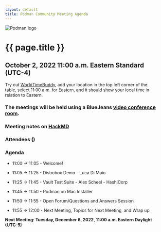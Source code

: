 ```yaml
---
layout: default
title: Podman Community Meeting Agenda
---
```


![Podman logo](../../../images/podman.svg)

# {{ page.title }}
## October 2, 2022 11:00 a.m. Eastern Standard (UTC-4)

Try out [WorldTimeBuddy](https://www.worldtimebuddy.com/?pl=1&lid=5,0&h=5&date=10/5/2022%7C3&hf=1), add your location in the top left corner of the table,
select 11:00 a.m. for Eastern, and it should show your local time in relation to Eastern.

### The meetings will be held using a BlueJeans [video conference room](https://bluejeans.com/880216278/2568).

### Meeting notes on [HackMD](https://hackmd.io/fc1zraYdS0-klJ2KJcfC7w)

### Attendees ()

### Agenda

* 11:00 -> 11:05 - Welcome! 

* 11:05 -> 11:25 - Distrobox Demo - Luca Di Maio 

* 11:25 -> 11:45 - Vault Test Suite - Alex Scheel - HashiCorp
 
* 11:45 -> 11:50 - Podman on Mac Installer 

* 11:50 -> 11:55 - Open Forum/Questions and Answers Session

* 11:55 -> 12:00 - Next Meeting, Topics for Next Meeting, and Wrap up

**Next Meeting: Tuesday,  December 6, 2022, 11:00 a.m. Eastern Daylight (UTC-5)**
